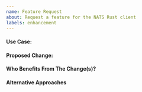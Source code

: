 ```yaml
---
name: Feature Request
about: Request a feature for the NATS Rust client
labels: enhancement
---
```


#### Use Case:

#### Proposed Change:

#### Who Benefits From The Change(s)?

#### Alternative Approaches

